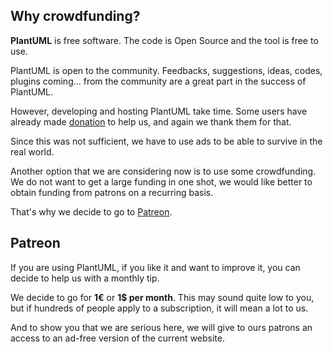 ## Why crowdfunding?

**PlantUML** is free software. The code is Open Source and the tool is free to use.

PlantUML is open to the community. Feedbacks, suggestions, ideas, codes, plugins coming... from the community are a great part in the success of PlantUML.

However, developing and hosting PlantUML take time. Some users have already made [donation](donors) to help us, and again we thank them for that.

Since this was not sufficient, we have to use ads to be able to survive in the real world.

Another option that we are considering now is to use some crowdfunding.
We do not want to get a large funding in one shot, we would like better to obtain funding from patrons on a recurring basis.

That's why we decide to go to [Patreon](https://www.patreon.com/bePatron?patAmt=1&u=527450&rid=152970).


## Patreon
If you are using PlantUML, if you like it and want to improve it, you can decide to help us with a monthly tip.

We decide to go for **1€** or **1$ per month**. This may sound quite low to you, but if hundreds of people apply to a subscription, it will mean a lot to us.

And to show you that we are serious here, we will give to ours patrons an access to an ad-free version of the current website.




